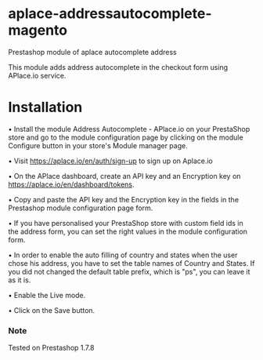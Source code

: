# aplace-addressautocomplete-magento
Prestashop module of aplace autocomplete address

This module adds address autocomplete in the checkout form using APlace.io service.

# Installation

• Install the module Address Autocomplete - APlace.io on your PrestaShop store and go to the module configuration page by clicking on the module Configure button in your store's Module manager page.

• Visit https://aplace.io/en/auth/sign-up to sign up on Aplace.io

• On the APlace dashboard, create an API key and an Encryption key on https://aplace.io/en/dashboard/tokens.

• Copy and paste the API key and the Encryption key in the fields in the Prestashop module configuration page form.

• If you have personalised your PrestaShop store with custom field ids in the address form, you can set the right values in the module configuration form.

• In order to enable the auto filling of country and states when the user chose his address, you have to set the table names of Country and States. If you did not changed the default table prefix, which is "ps", you can leave it as it is.

• Enable the Live mode.

• Click on the Save button.

### Note

Tested on Prestashop 1.7.8